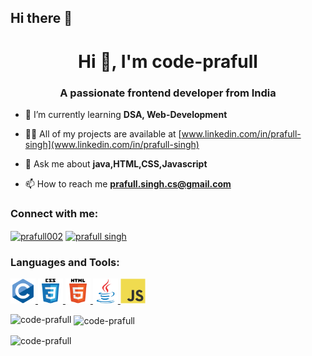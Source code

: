 ## Hi there 👋
<h1 align="center">Hi 👋, I'm code-prafull</h1>
<h3 align="center">A passionate frontend developer from India</h3>

- 🌱 I’m currently learning **DSA, Web-Development**

- 👨‍💻 All of my projects are available at [www.linkedin.com/in/prafull-singh](www.linkedin.com/in/prafull-singh)

- 💬 Ask me about **java,HTML,CSS,Javascript**

- 📫 How to reach me **prafull.singh.cs@gmail.com**

<h3 align="left">Connect with me:</h3>
<p align="left">
<a href="https://twitter.com/prafull002" target="blank"><img align="center" src="https://raw.githubusercontent.com/rahuldkjain/github-profile-readme-generator/master/src/images/icons/Social/twitter.svg" alt="prafull002" height="30" width="40" /></a>
<a href="https://linkedin.com/in/prafull singh" target="blank"><img align="center" src="https://raw.githubusercontent.com/rahuldkjain/github-profile-readme-generator/master/src/images/icons/Social/linked-in-alt.svg" alt="prafull singh" height="30" width="40" /></a>
</p>

<h3 align="left">Languages and Tools:</h3>
<p align="left"> <a href="https://www.cprogramming.com/" target="_blank" rel="noreferrer"> <img src="https://raw.githubusercontent.com/devicons/devicon/master/icons/c/c-original.svg" alt="c" width="40" height="40"/> </a> <a href="https://www.w3schools.com/css/" target="_blank" rel="noreferrer"> <img src="https://raw.githubusercontent.com/devicons/devicon/master/icons/css3/css3-original-wordmark.svg" alt="css3" width="40" height="40"/> </a> <a href="https://www.w3.org/html/" target="_blank" rel="noreferrer"> <img src="https://raw.githubusercontent.com/devicons/devicon/master/icons/html5/html5-original-wordmark.svg" alt="html5" width="40" height="40"/> </a> <a href="https://www.java.com" target="_blank" rel="noreferrer"> <img src="https://raw.githubusercontent.com/devicons/devicon/master/icons/java/java-original.svg" alt="java" width="40" height="40"/> </a> <a href="https://developer.mozilla.org/en-US/docs/Web/JavaScript" target="_blank" rel="noreferrer"> <img src="https://raw.githubusercontent.com/devicons/devicon/master/icons/javascript/javascript-original.svg" alt="javascript" width="40" height="40"/> </a> </p>

<p><img align="left" src="https://github-readme-stats.vercel.app/api/top-langs?username=code-prafull&show_icons=true&locale=en&layout=compact" alt="code-prafull" /></p>

<p>&nbsp;<img align="center" src="https://github-readme-stats.vercel.app/api?username=code-prafull&show_icons=true&locale=en" alt="code-prafull" /></p>

<p><img align="center" src="https://github-readme-streak-stats.herokuapp.com/?user=code-prafull&" alt="code-prafull" /></p>
<!--
**code-prafull/code-prafull** is a ✨ _special_ ✨ repository because its `README.md` (this file) appears on your GitHub profile.

Here are some ideas to get you started:

- 🔭 I’m currently working on ...
- 🌱 I’m currently learning ...
- 👯 I’m looking to collaborate on ...
- 🤔 I’m looking for help with ...
- 💬 Ask me about ...
- 📫 How to reach me: ...
- 😄 Pronouns: ...
- ⚡ Fun fact: ...
-->

